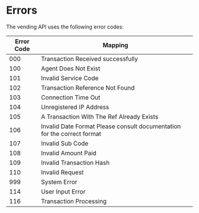 # Errors

<aside class="notice">

</aside>

The vending  API uses the following error codes:


Error Code | Mapping
---------- | -------
000 | Transaction Received successfully
 100| Agent Does Not Exist
101 | Invalid Service Code
102 | Transaction Reference Not Found
103 | Connection Time Out
104 | Unregistered IP Address
105 | A Transaction With The Ref Already Exists
106 | Invalid Date Format Please consult documentation for the correct format
107 | Invalid Sub Code
108 | Invalid Amount Paid
109 | Invalid Transaction Hash
110|  Invalid Request
999|  System Error
114|  User Input Error
116|  Transaction Processing
